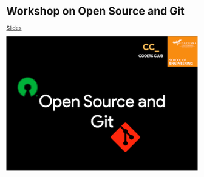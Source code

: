 # Workshop on Open Source and Git

[Slides](https://gdgu.github.io/opensource-git-workshop/Presentation)

![Title slide](./title-slide.png)
